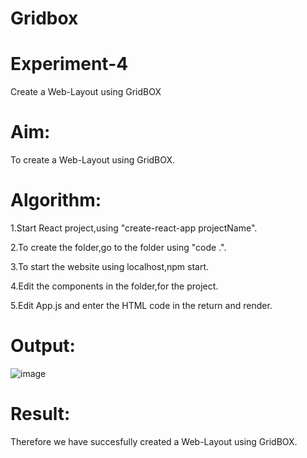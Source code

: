 # Gridbox
# Experiment-4
Create a Web-Layout using GridBOX
# Aim:
To create a Web-Layout using GridBOX.

# Algorithm:
1.Start React project,using "create-react-app projectName".

2.To create the folder,go to the folder using "code .".

3.To start the website using localhost,npm start.

4.Edit the components in the folder,for the project.

5.Edit App.js and enter the HTML code in the return and render.

# Output:
![image](https://github.com/SOMEASVAR/Gridbox/assets/93434149/7ed74f1d-8916-4839-82ee-f0c5b005b04e)



# Result:
Therefore we have succesfully created a Web-Layout using GridBOX.
